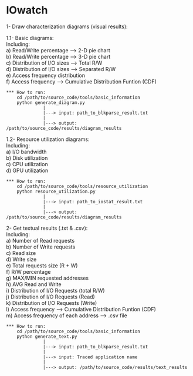 # IOwatch


1- Draw characterization diagrams (visual results):
  
  1.1- Basic diagrams:<br />
    Including:<br />
      a) Read/Write percentage --> 2-D pie chart<br />
      b) Read/Write percentage --> 3-D pie chart<br />
      c) Distribution of I/O sizes --> Total R/W<br />
      d) Distribution of I/O sizes --> Separated R/W<br />
      e) Access frequency distribution<br />
      f) Access frequency --> Cumulative Distribution Funtion (CDF)
      
    *** How to run:
        cd /path/to/source_code/tools/basic_information
        python generate_diagram.py
                  |
                  |---> input: path_to_blkparse_result.txt
                  |
                  |---> output: /path/to/source_code/results/diagram_results
                  
                  
  1.2- Resource utilization diagrams:<br />
    Including:<br />
      a) I/O bandwidth<br />
      b) Disk utilization<br />
      c) CPU utilization<br />
      d) GPU utilization<br />
      
    *** How to run:
        cd /path/to/source_code/tools/resource_utilization
        python resource_utilization.py
                  |
                  |---> input: path_to_iostat_result.txt
                  |
                  |---> output: /path/to/source_code/results/diagram_results  
                  
                  
2- Get textual results (.txt & .csv):<br />
    Including:<br />
      a) Number of Read requests<br />
      b) Number of Write requests<br />
      c) Read size<br />
      d) Write size<br />
      e) Total requests size (R + W)<br />
      f) R/W percentage<br />
      g) MAX/MIN requested addresses<br />
      h) AVG Read and Write<br />
      i) Distribution of I/O Requests (total R/W)<br />
      j) Distribution of I/O Requests (Read)<br />
      k) Distribution of I/O Requests (Write)<br />
      l) Access frequency --> Cumulative Distribution Funtion (CDF)<br />
      m) Access frequency of each address --> .csv file<br />
      
      
    *** How to run:
        cd /path/to/source_code/tools/basic_information
        python generate_text.py
                  |
                  |---> input: path_to_blkparse_result.txt
                  |
                  |---> input: Traced application name
                  |
                  |---> output: /path/to/source_code/results/text_results           
